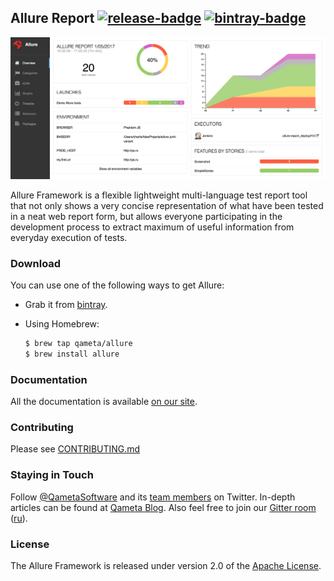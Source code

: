 [license]: http://www.apache.org/licenses/LICENSE-2.0 "Apache License 2.0"
[blog]: https://qameta.io/blog
[gitter]: https://gitter.im/allure-framework/allure-core
[gitter-ru]: https://gitter.im/allure-framework/allure-ru
[twitter]: https://twitter.com/QametaSoftware "Qameta Software"
[twitter-team]: https://twitter.com/QametaSoftware/lists/team/members "Team"
[release]: https://github.com/allure-framework/allure2/releases/latest "Latest release"
[release-badge]: https://img.shields.io/github/release/allure-framework/allure2.svg?style=flat
[bintray]: https://bintray.com/qameta/generic/allure2 "Bintray"
[bintray-badge]: https://img.shields.io/bintray/v/qameta/generic/allure2.svg?style=flat
[build]: https://ci.qameta.in/job/allure2_deploy/lastBuild "Jenkins build"
[build-badge]: https://ci.qameta.in/buildStatus/icon?job=allure2_deploy
[CONTRIBUTING.md]: .github/CONTRIBUTING.md
[docs]: https://docs.qameta.io/allure/2.0/

## Allure Report [![release-badge][]][release] [![bintray-badge][]][bintray]

![Allure Report](.github/readme-img.png)

Allure Framework is a flexible lightweight multi-language test report tool that not only 
shows a very concise representation of what have been tested in a neat web report form, 
but allows everyone participating in the development process to extract maximum of useful 
information from everyday execution of tests.

### Download 

You can use one of the following ways to get Allure:

* Grab it from [bintray][bintray]. 
* Using Homebrew: 

    ```bash
    $ brew tap qameta/allure
    $ brew install allure
    ```

### Documentation 

All the documentation is available [on our site][docs].
    
### Contributing 

Please see [CONTRIBUTING.md][]

### Staying in Touch

Follow [@QametaSoftware][twitter] and its [team members][twitter-team] on Twitter. In-depth articles can
be found at [Qameta Blog][blog]. Also feel free to join our 
[Gitter room][gitter] ([ru][gitter-ru]).

### License

The Allure Framework is released under version 2.0 of the [Apache License][license].
